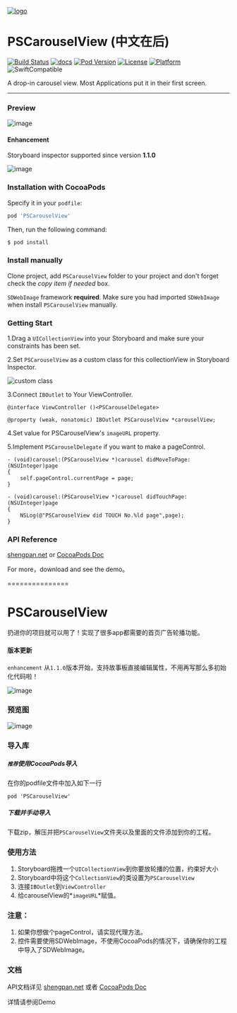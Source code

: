 [![logo][logo]][blog]

# PSCarouselView (中文在后)

[![Build Status][status]][travis]
[![docs][docs]][CocoaPods]
[![Pod Version][version]][CocoaPods]
[![License][license]][CocoaPods]
[![Platform][platform]][CocoaPods]
![SwiftCompatible][SwiftCompatible]

A drop-in carousel view. Most Applications put it in their first screen.

---

### Preview 
![image](https://raw.githubusercontent.com/DeveloperPans/PSCarouselView/master/PSCarouselView.gif)

#### **Enhancement**

Storyboard inspector supported since version **1.1.0**

![image](https://raw.githubusercontent.com/DeveloperPans/PSCarouselView/master/Inspector.png)


### Installation with CocoaPods

Specify it in your `podfile`:

```ruby
pod 'PSCarouselView'
```

Then, run the following command:

```bash
$ pod install
```

### Install manually

Clone project, add `PSCarouselView` folder to your project and don't forget check the *copy item if needed* box. 

`SDWebImage` framework **required**. Make sure you had imported `SDWebImage` when install `PSCarouselView` manually. 

### Getting Start

1.Drag a `UICollectionView` into your Storyboard and make sure your constraints has been set.

2.Set `PSCarouselView` as a custom class for this collectionView in Storyboard Inspector.

![custom class](https://raw.githubusercontent.com/DeveloperPans/PSCarouselView/master/customclass.png)

3.Connect `IBOutlet` to Your ViewController.
    
```objc
@interface ViewController ()<PSCarouselDelegate>

@property (weak, nonatomic) IBOutlet PSCarouselView *carouselView;
```

4.Set value for PSCarouselView's `imageURL` property.

5.Implement `PSCarouselDelegate` if you want to make a pageControl.

```objc
- (void)carousel:(PSCarouselView *)carousel didMoveToPage:(NSUInteger)page
{
    self.pageControl.currentPage = page;
}

- (void)carousel:(PSCarouselView *)carousel didTouchPage:(NSUInteger)page
{
    NSLog(@"PSCarouselView did TOUCH No.%ld page",page);
}
```

### API Reference

[shengpan.net](http://doc.shengpan.net/Classes/PSCarouselView.html) or [CocoaPods Doc](http://cocoadocs.org/docsets/PSCarouselView/1.3.0)

For more，download and see the demo。

===============

# PSCarouselView 
扔进你的项目就可以用了！实现了很多app都需要的首页广告轮播功能。

#### **版本更新**

`enhancement` 从`1.1.0`版本开始，支持故事板直接编辑属性，不用再写那么多初始化代码啦！

![image](https://raw.githubusercontent.com/DeveloperPans/PSCarouselView/master/Inspector.png)

### 预览图 
![image](https://raw.githubusercontent.com/DeveloperPans/PSCarouselView/master/PSCarouselView.gif)

### 导入库
##### `推荐`使用CocoaPods导入
在你的podfile文件中加入如下一行

    pod 'PSCarouselView'
    
##### 下载并手动导入
下载zip，解压并把`PSCarouselView`文件夹以及里面的文件添加到你的工程。


### 使用方法
1. Storyboard拖拽一个`UICollectionView`到你要放轮播的位置，约束好大小
2. Storyboard中将这个`CollectionView`的类设置为`PSCarouselView`
3. 连接`IBOutlet`到`ViewController`
4. 给carouselView的*`imageURL`*赋值。

### 注意：
1. 如果你想做个pageControl，请实现代理方法。
2. 控件需要使用SDWebImage，不使用CocoaPods的情况下，请确保你的工程中导入了SDWebImage。

### 文档

API文档详见 [shengpan.net](http://doc.shengpan.net/Classes/PSCarouselView.html) 或者 [CocoaPods Doc](http://cocoadocs.org/docsets/PSCarouselView/1.3.0)

详情请参阅Demo

[CocoaPods]: http://cocoapods.org/pods/PSCarouselView

[travis]: (https://travis-ci.org/DeveloperPans/PSCarouselView)

[docs]: https://img.shields.io/cocoapods/metrics/doc-percent/PSCarouselView.svg

[version]: https://img.shields.io/cocoapods/v/PSCarouselView.svg?style=flat

[status]: https://travis-ci.org/DeveloperPans/PSCarouselView.svg?branch=master

[license]: https://img.shields.io/cocoapods/l/PSCarouselView.svg?style=flat

[platform]: https://img.shields.io/cocoapods/p/PSCarouselView.svg?style=flat

[SwiftCompatible]: https://img.shields.io/badge/Swift-compatible-orange.svg

[logo]: https://raw.githubusercontent.com/DeveloperPans/PSCarouselView/master/logo.png

[blog]: http://shengpan.net


